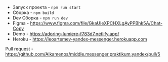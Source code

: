 * Запуск проекта - ```npm run start```
* Сборка - ```npm build```
* Dev Сборка - ```npm run dev```
* Figma - https://www.figma.com/file/GkaUIeXPCHXLgAyPPBhk5A/Chat-Copy
* Demo - https://adoring-lumiere-f783d7.netlify.app/
* Heroku - https://leoartemev-yandex-messenger.herokuapp.com

Pull request - https://github.com/Alkamenos/middle.messenger.praktikum.yandex/pull/5